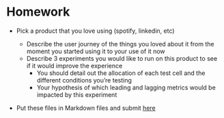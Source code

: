 # Homework

- Pick a product that you love using (spotify, linkedin, etc)
  - Describe the user journey of the things you loved about it from the moment you started using it to your use of it now
  - Describe 3 experiments you would like to run on this product to see if it would improve the experience
    - You should detail out the allocation of each test cell and the different conditions you’re testing
    - Your hypothesis of which leading and lagging metrics would be impacted by this experiment
  
- Put these files in Markdown files and submit [here](https://bootcamp.techcreator.io/assignments)
